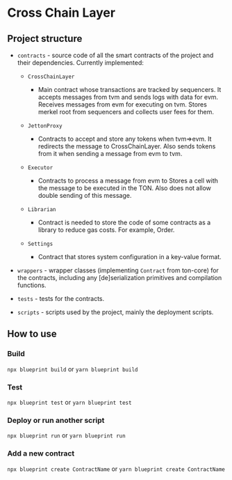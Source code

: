 # Cross Chain Layer

## Project structure

-   `contracts` - source code of all the smart contracts of the project and their dependencies. Currently implemented:

    - `CrossChainLayer` 
      - Main contract whose transactions are tracked by sequencers. It accepts messages from tvm and sends logs with data for evm. Receives messages from evm for executing on tvm. Stores merkel root from sequencers and collects user fees for them.

    - `JettonProxy` 
      - Contracts to accept and store any tokens when tvm=>evm. It redirects the message to CrossChainLayer. Also sends tokens from it when sending a message from evm to tvm.

    - `Executor` 
      - Contracts to process a message from evm to Stores a cell with the message to be executed in the TON. Also does not allow double sending of this message.

    - `Librarian` 
      - Contract is needed to store the code of some contracts as a library to reduce gas costs. For example, Order.

    - `Settings`
      - Contract that stores system configuration in a key-value format.

-   `wrappers` - wrapper classes (implementing `Contract` from ton-core) for the contracts, including any [de]serialization primitives and compilation functions.
-   `tests` - tests for the contracts.
-   `scripts` - scripts used by the project, mainly the deployment scripts.

## How to use

### Build

`npx blueprint build` or `yarn blueprint build`

### Test

`npx blueprint test` or `yarn blueprint test`

### Deploy or run another script

`npx blueprint run` or `yarn blueprint run`

### Add a new contract

`npx blueprint create ContractName` or `yarn blueprint create ContractName`
